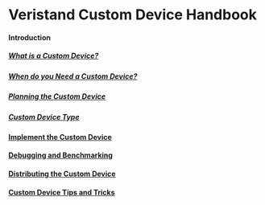 

# Veristand Custom Device Handbook


#### Introduction

##### [What is a Custom Device?](WhatIsACustomDevice.md)

##### [When do you Need a Custom Device?](WhenDoYouNeedACD.md)

##### [Planning the Custom Device](PlanningTheCustomDevice.md)

##### [Custom Device Type](Custom_Device_Types.md)

#### [Implement the Custom Device](ImplementTheCustomDevice.md)

#### [Debugging and Benchmarking](DebuggingAndBenchmarking.md)

#### [Distributing the Custom Device](DistributingTheCustomDevice.md)

#### [Custom Device Tips and Tricks](CustomDeviceTipsAndTricks.md)

